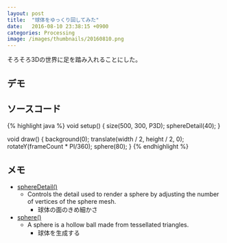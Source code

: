 ```yaml
---
layout: post
title:  "球体をゆっくり回してみた"
date:   2016-08-10 23:38:15 +0900
categories: Processing
image: /images/thumbnails/20160810.png
---
```


そろそろ3Dの世界に足を踏み入れることにした。

## デモ

<script type="text/javascript" src="https://cdnjs.cloudflare.com/ajax/libs/processing.js/1.4.8/processing.min.js"></script>
<script type="text/processing" data-processing-target="processing-canvas">
void setup() {
  size(500, 300, P3D);
  sphereDetail(40);
}

void draw() {
  background(0);
  translate(width / 2, height / 2, 0);
  rotateY(frameCount * PI/360);
  sphere(80);
}
</script>
<div>
  <canvas id="processing-canvas" class="canvas" width="200px" height="200px"></canvas>
</div>

## ソースコード

{% highlight java %}
void setup() {
  size(500, 300, P3D);
  sphereDetail(40);
}

void draw() {
  background(0);
  translate(width / 2, height / 2, 0);
  rotateY(frameCount * PI/360);
  sphere(80);
}
{% endhighlight %}

## メモ
* [sphereDetail()](https://processing.org/reference/sphereDetail_.html)
  - Controls the detail used to render a sphere by adjusting the number of vertices of the sphere mesh.
    - 球体の面のきめ細かさ
* [sphere()](https://processing.org/reference/sphere_.html)
  - A sphere is a hollow ball made from tessellated triangles.
    - 球体を生成する
